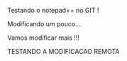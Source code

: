 Testando o notepad++ no GIT !

Modificando um pouco...

Vamos modificar mais !!!

TESTANDO A MODIFICACAO REMOTA